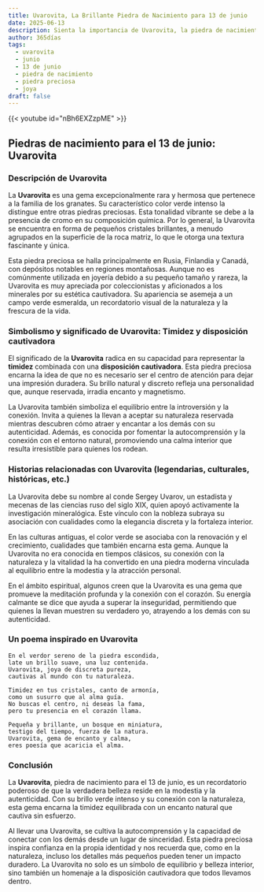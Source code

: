 ```yaml
---
title: Uvarovita, La Brillante Piedra de Nacimiento para 13 de junio
date: 2025-06-13
description: Sienta la importancia de Uvarovita, la piedra de nacimiento de 13 de junio que simboliza Timidez y disposición cautivadora. Deje que su belleza y significado iluminen su día.
author: 365días
tags:
  - uvarovita
  - junio
  - 13 de junio
  - piedra de nacimiento
  - piedra preciosa
  - joya
draft: false
---
```


{{< youtube id="nBh6EXZzpME" >}}

## Piedras de nacimiento para el 13 de junio: Uvarovita

### Descripción de Uvarovita

La **Uvarovita** es una gema excepcionalmente rara y hermosa que pertenece a la familia de los granates. Su característico color verde intenso la distingue entre otras piedras preciosas. Esta tonalidad vibrante se debe a la presencia de cromo en su composición química. Por lo general, la Uvarovita se encuentra en forma de pequeños cristales brillantes, a menudo agrupados en la superficie de la roca matriz, lo que le otorga una textura fascinante y única.

Esta piedra preciosa se halla principalmente en Rusia, Finlandia y Canadá, con depósitos notables en regiones montañosas. Aunque no es comúnmente utilizada en joyería debido a su pequeño tamaño y rareza, la Uvarovita es muy apreciada por coleccionistas y aficionados a los minerales por su estética cautivadora. Su apariencia se asemeja a un campo verde esmeralda, un recordatorio visual de la naturaleza y la frescura de la vida.

### Simbolismo y significado de Uvarovita: Timidez y disposición cautivadora

El significado de la **Uvarovita** radica en su capacidad para representar la **timidez** combinada con una **disposición cautivadora**. Esta piedra preciosa encarna la idea de que no es necesario ser el centro de atención para dejar una impresión duradera. Su brillo natural y discreto refleja una personalidad que, aunque reservada, irradia encanto y magnetismo.

La Uvarovita también simboliza el equilibrio entre la introversión y la conexión. Invita a quienes la llevan a aceptar su naturaleza reservada mientras descubren cómo atraer y encantar a los demás con su autenticidad. Además, es conocida por fomentar la autocomprensión y la conexión con el entorno natural, promoviendo una calma interior que resulta irresistible para quienes los rodean.

### Historias relacionadas con Uvarovita (legendarias, culturales, históricas, etc.)

La Uvarovita debe su nombre al conde Sergey Uvarov, un estadista y mecenas de las ciencias ruso del siglo XIX, quien apoyó activamente la investigación mineralógica. Este vínculo con la nobleza subraya su asociación con cualidades como la elegancia discreta y la fortaleza interior.

En las culturas antiguas, el color verde se asociaba con la renovación y el crecimiento, cualidades que también encarna esta gema. Aunque la Uvarovita no era conocida en tiempos clásicos, su conexión con la naturaleza y la vitalidad la ha convertido en una piedra moderna vinculada al equilibrio entre la modestia y la atracción personal.

En el ámbito espiritual, algunos creen que la Uvarovita es una gema que promueve la meditación profunda y la conexión con el corazón. Su energía calmante se dice que ayuda a superar la inseguridad, permitiendo que quienes la llevan muestren su verdadero yo, atrayendo a los demás con su autenticidad.

### Un poema inspirado en Uvarovita

```
En el verdor sereno de la piedra escondida,  
late un brillo suave, una luz contenida.  
Uvarovita, joya de discreta pureza,  
cautivas al mundo con tu naturaleza.  

Timidez en tus cristales, canto de armonía,  
como un susurro que al alma guía.  
No buscas el centro, ni deseas la fama,  
pero tu presencia en el corazón llama.  

Pequeña y brillante, un bosque en miniatura,  
testigo del tiempo, fuerza de la natura.  
Uvarovita, gema de encanto y calma,  
eres poesía que acaricia el alma.  
```

### Conclusión

La **Uvarovita**, piedra de nacimiento para el 13 de junio, es un recordatorio poderoso de que la verdadera belleza reside en la modestia y la autenticidad. Con su brillo verde intenso y su conexión con la naturaleza, esta gema encarna la timidez equilibrada con un encanto natural que cautiva sin esfuerzo.

Al llevar una Uvarovita, se cultiva la autocomprensión y la capacidad de conectar con los demás desde un lugar de sinceridad. Esta piedra preciosa inspira confianza en la propia identidad y nos recuerda que, como en la naturaleza, incluso los detalles más pequeños pueden tener un impacto duradero. La Uvarovita no solo es un símbolo de equilibrio y belleza interior, sino también un homenaje a la disposición cautivadora que todos llevamos dentro.